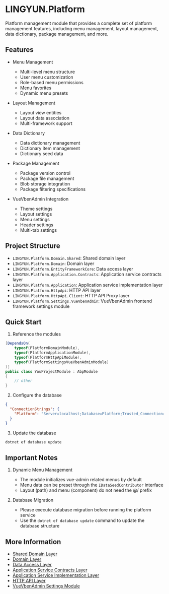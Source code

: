 # LINGYUN.Platform

Platform management module that provides a complete set of platform management features, including menu management, layout management, data dictionary, package management, and more.

## Features

* Menu Management
  * Multi-level menu structure
  * User menu customization
  * Role-based menu permissions
  * Menu favorites
  * Dynamic menu presets

* Layout Management
  * Layout view entities
  * Layout data association
  * Multi-framework support

* Data Dictionary
  * Data dictionary management
  * Dictionary item management
  * Dictionary seed data

* Package Management
  * Package version control
  * Package file management
  * Blob storage integration
  * Package filtering specifications

* VueVbenAdmin Integration
  * Theme settings
  * Layout settings
  * Menu settings
  * Header settings
  * Multi-tab settings

## Project Structure

* `LINGYUN.Platform.Domain.Shared`: Shared domain layer
* `LINGYUN.Platform.Domain`: Domain layer
* `LINGYUN.Platform.EntityFrameworkCore`: Data access layer
* `LINGYUN.Platform.Application.Contracts`: Application service contracts layer
* `LINGYUN.Platform.Application`: Application service implementation layer
* `LINGYUN.Platform.HttpApi`: HTTP API layer
* `LINGYUN.Platform.HttpApi.Client`: HTTP API Proxy layer
* `LINGYUN.Platform.Settings.VueVbenAdmin`: VueVbenAdmin frontend framework settings module

## Quick Start

1. Reference the modules
```csharp
[DependsOn(
    typeof(PlatformDomainModule),
    typeof(PlatformApplicationModule),
    typeof(PlatformHttpApiModule),
    typeof(PlatformSettingsVueVbenAdminModule)
)]
public class YouProjectModule : AbpModule
{
    // other
}
```

2. Configure the database
```json
{
  "ConnectionStrings": {
    "Platform": "Server=localhost;Database=Platform;Trusted_Connection=True"
  }
}
```

3. Update the database
```bash
dotnet ef database update
```

## Important Notes

1. Dynamic Menu Management
   * The module initializes vue-admin related menus by default
   * Menu data can be preset through the `IDataSeedContributor` interface
   * Layout (path) and menu (component) do not need the @/ prefix

2. Database Migration
   * Please execute database migration before running the platform service
   * Use the `dotnet ef database update` command to update the database structure

## More Information

* [Shared Domain Layer](./LINGYUN.Platform.Domain.Shared/README.EN.md)
* [Domain Layer](./LINGYUN.Platform.Domain/README.EN.md)
* [Data Access Layer](./LINGYUN.Platform.EntityFrameworkCore/README.EN.md)
* [Application Service Contracts Layer](./LINGYUN.Platform.Application.Contracts/README.EN.md)
* [Application Service Implementation Layer](./LINGYUN.Platform.Application/README.EN.md)
* [HTTP API Layer](./LINGYUN.Platform.HttpApi/README.EN.md)
* [VueVbenAdmin Settings Module](./LINGYUN.Platform.Settings.VueVbenAdmin/README.EN.md)
